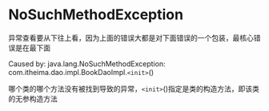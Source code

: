 # NoSuchMethodException



异常查看要从下往上看，因为上面的错误大都是对下面错误的一个包装，最核心错误是在最下面

Caused by: java.lang.NoSuchMethodException: com.itheima.dao.impl.BookDaoImpl.`<init>`()

哪个类的哪个方法没有被找到导致的异常，`<init>`()指定是类的构造方法，即该类的无参构造方法

